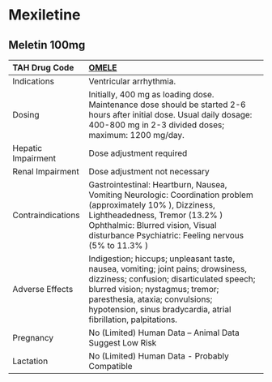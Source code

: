 # Mexiletine

## Meletin 100mg

| TAH Drug Code      | [**OMELE**](https://www.tahsda.org.tw/drugs/hissearch.php?drug_code=OMELE)                                                                                                                                                                                              |
|:-------------------|:------------------------------------------------------------------------------------------------------------------------------------------------------------------------------------------------------------------------------------------------------------------------|
| Indications        | Ventricular arrhythmia.                                                                                                                                                                                                                                                 |
| Dosing             | Initially, 400 mg as loading dose. Maintenance dose should be started 2-6 hours after initial dose. Usual daily dosage: 400-800 mg in 2-3 divided doses; maximum: 1200 mg/day.                                                                                          |
| Hepatic Impairment | Dose adjustment required                                                                                                                                                                                                                                                |
| Renal Impairment   | Dose adjustment not necessary                                                                                                                                                                                                                                           |
| Contraindications  | Gastrointestinal: Heartburn, Nausea, Vomiting Neurologic: Coordination problem (approximately 10% ), Dizziness, Lightheadedness, Tremor (13.2% ) Ophthalmic: Blurred vision, Visual disturbance Psychiatric: Feeling nervous (5% to 11.3% )                             |
| Adverse Effects    | Indigestion; hiccups; unpleasant taste, nausea, vomiting; joint pains; drowsiness, dizziness; confusion; disarticulated speech; blurred vision; nystagmus; tremor; paresthesia, ataxia; convulsions; hypotension, sinus bradycardia, atrial fibrillation, palpitations. |
| Pregnancy          | No (Limited) Human Data – Animal Data Suggest Low Risk                                                                                                                                                                                                                  |
| Lactation          | No (Limited) Human Data - Probably Compatible                                                                                                                                                                                                                           |

